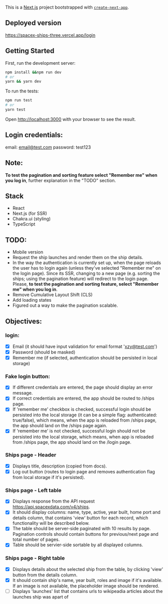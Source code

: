 This is a [Next.js](https://nextjs.org/) project bootstrapped with [`create-next-app`](https://github.com/vercel/next.js/tree/canary/packages/create-next-app).

## Deployed version

https://spacex-ships-three.vercel.app/login

## Getting Started

First, run the development server:

```bash
npm install &&npm run dev
# or
yarn && yarn dev
```

To run the tests:

```bash
npm run test
# or
yarn test
```

Open [http://localhost:3000](http://localhost:3000) with your browser to see the result.

## Login credentials:

email: email@test.com
password: test123

## Note:

**To test the pagination and sorting feature select "Remember me" when you log in**, further explanation in the "TODO" section.

## Stack

- React
- Next.js (for SSR)
- Chakra.ui (styling)
- TypeScript

## TODO:

- Mobile version
- Request the ship launches and render them on the ship details.
- In the way the authentication is currently set up, when the page reloads the user has to login again (unless they've selected "Remember me" on the login page). Since its SSR, changing to a new page (e.g. sorting the ships; using the pagination feature) will redirect to the login page. Please, **to test the pagination and sorting feature, select "Remember me" when you log in**.
- Remove Cumulative Layout Shift (CLS)
- Add loading states
- Figured out a way to make the pagination scalable.

## Objectives:

### login:

- [x] Email (it should have input validation for email format 'xzy@test.com')
- [x] Password (should be masked)
- [x] Remember me (if selected, authentication should be persisted in local storage)

### Fake login button:

- [x] If different credentials are entered, the page should display an error message.
- [x] If correct credentials are entered, the app should be routed to /ships page.
- [x] If 'remember me' checkbox is checked, successful login should be persisted into the local storage (it can be a simple flag: authenticated: true/false), which means, when the app is reloaded from /ships page, the app should land on the /ships page again.
- [x] If 'remember me' is not checked, successful login should not be persisted into the local storage, which means, when app is reloaded from /ships page, the app should land on the /login page.

### Ships page - Header

- [x] Displays title, description (copied from docs).
- [x] Log out button (routes to login page and removes authentication flag from local storage if it's persisted).

### Ships page - Left table

- [x] Displays response from the API request https://api.spacexdata.com/v4/ships.
- [x] It should display columns: name, type, active, year built, home port and details column, that contains 'view' button for each record, which functionality will be described below.
- [x] The table should be server-side paginated with 10 results by page. Pagination controls should contain buttons for previous/next page and total number of pages.
- [x] Table should be servier-side sortable by all displayed columns.

### Ships page - Right table

- [x] Displays details about the selected ship from the table, by clicking 'view' button from the details column.
- [x] It should contain ship's name, year built, roles and image if it's available. If an image is not available, the placeholder image should be rendered.
- [ ] Displays 'launches' list that contains urls to wikipeadia articles about the launches ship was apart of
